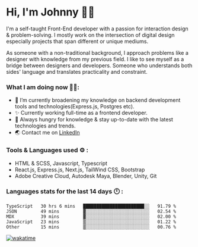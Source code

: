 # Hi, I'm Johnny 👋🧑‍

I'm a self-taught Front-End developer with a passion for interaction design & problem-solving. I mostly work on the intersection of digital design especially projects that span different or unique mediums.

As someone with a non-traditional background, I approach problems like a designer with knowledge from my previous field. I like to see myself as a bridge between designers and developers. Someone who understands both sides' language and translates practicality and constraint.

### What I am doing now 🧑‍💻:

- 🔭 I’m currently broadening my knowledge on backend development tools and technologies(Express.js, Postgres etc).
- ✨ Currently working full-time as a frontend developer.
- 📖 Always hungry for knowledge & stay up-to-date with the latest technologies and trends.
- 🌏 Contact me on [LinkedIn](https://www.linkedin.com/in/johchai/)

### Tools & Languages used ⚙️ :

- HTML & SCSS, Javascript, Typescript
- React.js, Express.js, Next.js, TailWind CSS, Bootstrap
- Adobe Creative Cloud, Autodesk Maya, Blender, Unity, Git

### Languages stats for the last 14 days 🕛 :

<!--START_SECTION:waka-->

```text
TypeScript   30 hrs 6 mins   ███████████████████████░░   91.79 %
JSON         49 mins         ▓░░░░░░░░░░░░░░░░░░░░░░░░   02.54 %
MDX          39 mins         ▓░░░░░░░░░░░░░░░░░░░░░░░░   02.00 %
JavaScript   23 mins         ▒░░░░░░░░░░░░░░░░░░░░░░░░   01.22 %
Other        15 mins         ▒░░░░░░░░░░░░░░░░░░░░░░░░   00.76 %
```

<!--END_SECTION:waka-->

[![wakatime](https://wakatime.com/badge/user/0cd14e89-b357-451d-b5c1-4a79286fb5a6.svg)](https://wakatime.com/@0cd14e89-b357-451d-b5c1-4a79286fb5a6)
